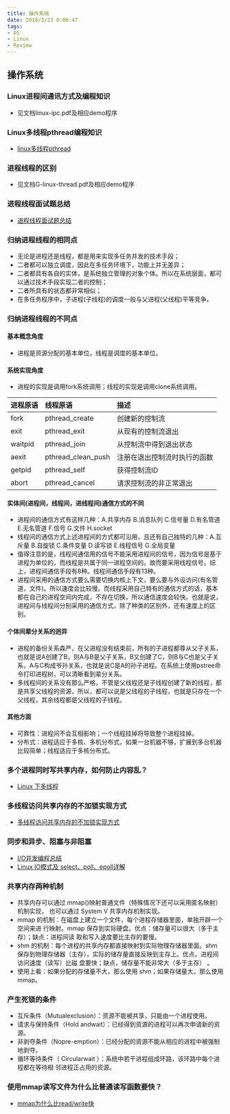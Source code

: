 ```yaml
---
title: 操作系统
date: 2018/3/23 0:06:47 
tags:
- OS
- Linux
- Review
---
```


## 操作系统

### Linux进程间通讯方式及编程知识
*   见文档linux-ipc.pdf及相应demo程序

### Linux多线程pthread编程知识
*   [linux多线程pthread](https://blog.csdn.net/ithomer/article/details/5920936)

### 进程线程的区别
*   见文档G-linux-thread.pdf及相应demo程序

### 进程线程面试题总结
*   [进程线程面试题总结](https://blog.csdn.net/wujiafei_njgcxy/article/details/77098977)

### 归纳进程线程的相同点
*   无论是进程还是线程，都是用来实现多任务并发的技术手段；
*   二者都可以独立调度，因此在多任务环境下，功能上并无差异；
*   二者都具有各自的实体，是系统独立管理的对象个体。所以在系统层面，都可以通过技术手段实现二者的控制；
*   二者所具有的状态都非常相似；
*   在多任务程序中，子进程(子线程)的调度一般与父进程(父线程)平等竞争。

### 归纳进程线程的不同点

#### 基本概念角度
*   进程是资源分配的基本单位，线程是调度的基本单位。

#### 系统实现角度
*   进程的实现是调用fork系统调用；线程的实现是调用clone系统调用。

|  进程原语	|线程原语 	      |描述|
|:-|:-|:-|
|  fork	    |pthread_create   |创建新的控制流|
|  exit	    |pthread_exit	  |从现有的控制流退出|
|  waitpid	|pthread_join	  |从控制流中得到退出状态|
|  aexit	|pthread_clean_push|注册在退出控制流时执行的函数|
|  getpid	|pthread_self	  |获得控制流ID|
|  abort	|pthread_cancel	  |请求控制流的非正常退出|

#### 实体间(进程间，线程间，进线程间)通信方式的不同
*   进程间的通信方式有这样几种：A.共享内存 B.消息队列 C.信号量 D.有名管道   E.无名管道 F.信号 G.文件 H.socket
*   线程间的通信方式上述进程间的方式都可沿用，且还有自己独特的几种：A.互斥量      B.自旋锁 C.条件变量  D.读写锁  E.线程信号 G.全局变量
*   值得注意的是，线程间通信用的信号不能采用进程间的信号，因为信号是基于进程为单位的，而线程是共属于同一进程空间的。故而要采用线程信号。综上，进程间通信手段有8种。线程间通信手段有13种。
*   进程间采用的通信方式要么需要切换内核上下文，要么要与外设访问(有名管道，文件)。所以速度会比较慢。而线程采用自己特有的通信方式的话，基本都在自己的进程空间内完成，不存在切换，所以通信速度会较快。也就是说，进程间与线程间分别采用的通信方式，除了种类的区别外，还有速度上的区别。

#### 个体间辈分关系的迥异
*   进程的备份关系森严，在父进程没有结束前，所有的子进程都尊从父子关系，也就是说A创建了B，则A与B是父子关系，B又创建了C，则B与C也是父子关系，A与C构成爷孙关系，也就是说C是A的孙子进程。在系统上使用pstree命令打印进程树，可以清晰看到辈分关系。
*   多线程间的关系没有那么严格，不管是父线程还是子线程创建了新的线程，都是共享父线程的资源，所以，都可以说是父线程的子线程，也就是只存在一个父线程，其余线程都是父线程的子线程。

#### 其他方面
*   可靠性：进程间不会互相影响；一个线程挂掉将导致整个进程挂掉。
*   分布式：进程适应于多核、多机分布式，如果一台机器不够，扩展到多台机器比较简单；线程适应于多核分布式。

### 多个进程同时写共享内存，如何防止内容乱？
*   [Linux 下多线程](http://zhangxiaoya.github.io/2015/05/15/multi-thread-of-c-program-language-on-linux/)

### 多线程访问共享内存的不加锁实现方式
*   [多线程访问共享内存的不加锁实现方式](http://blog.csdn.net/ywh147/article/details/8675532)

### 同步和异步、阻塞与非阻塞
*   [I/O并发编程总结](https://segmentfault.com/a/1190000004909797#articleHeader25)
*   [Linux IO模式及 select、poll、epoll详解](https://segmentfault.com/a/1190000003063859)

### 共享内存两种机制
*   共享内存可以通过 mmap()映射普通文件（特殊情况下还可以采用匿名映射）机制实现， 也可以通过 System V 共享内存机制实现。 
*   mmap 的机制：在磁盘上建立一个文件，每个进程存储器里面，单独开辟一个空间来进 行映射。mmap 保存到实际硬盘。优点：储存量可以很大（多于主存）；缺点：进程间读 取和写入速度要比主存的要慢。
*   shm 的机制：每个进程的共享内存都直接映射到实际物理存储器里面。shm 保存到物理存储器（主存），实际的储存量直接反映到主存上。优点，进程间访问速度（读写）比磁 盘要快；缺点，储存量不能非常大（多于主存） 。 
*   使用上看：如果分配的存储量不大，那么使用 shm；如果存储量大，那么使用 mmap。

### 产生死锁的条件
*   互斥条件（Mutualexclusion）：资源不能被共享，只能由一个进程使用。 
*   请求与保持条件（Hold andwait）：已经得到资源的进程可以再次申请新的资源。 
*   非剥夺条件（Nopre-emption）：已经分配的资源不能从相应的进程中被强制地剥夺。 
*   循环等待条件（ Circularwait ）：系统中若干进程组成环路，该环路中每个进程都在等待相 邻进程正占用的资源。 


### 使用mmap读写文件为什么比普通读写函数要快？
*   [mmap为什么比read/write快](http://blog.csdn.net/kai8wei/article/details/77980201)
